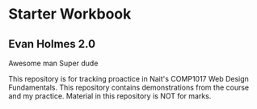 # Starter Workbook

## Evan Holmes 2.0
Awesome man
Super dude

This repository is for tracking proactice in Nait's COMP1017 Web Design Fundamentals. This repository contains demonstrations from the course and my practice. Material in this repository is NOT for marks.

